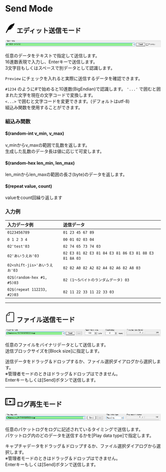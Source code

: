 <link href="../params.css" rel="stylesheet" />

# Send Mode

## ![](../_images/pen_32x32.png) エディット送信モード

![](../_images/ss-send-panel-data.png)

任意のデータをテキストで指定して送信します。<br>
16進数表現で入力し、Enterキーで送信します。<br>
3文字目もしくはスペースで別データとして認識します。<br>

`Preview` にチェックを入れると実際に送信するデータを確認できます。<br>

`#1234` のように#で始めると10進数(BigEndian)で認識します。
`'...'` で囲むと囲まれた文字を現在の文字コードで変換します。<br>
`<...>` で囲むと文字コードを変更できます。(デフォルトはutf-8)<br>
組込み関数を使用することができます。<br>

### 組込み関数

#### $(random-int v_min, v_max)

v_minからv_maxの範囲で乱数を返します。<br>
生成した乱数のデータ長は値に応じて可変します。<br>

#### $(random-hex len_min, len_max)

len_minからlen_maxの範囲の長さ(byte)のデータを返します。<br>

#### $(repeat value, count)

valueをcount回繰り返します<br>

### 入力例

| 入力データ例     | 送信データ               |
| :---             | :---                     |
| `0123456789`     | `01 23 45 67 89`         |
| `0 1 2 3 4`      | `00 01 02 03 04`         |
| `02'test'03`                      | `02 74 65 73 74 03`      |
| `02'あいうえお'03`                | `02 E3 81 82 E3 81 84 E3 81 86 E3 81 88 E3 81 8A 03` |
| `02<shift-jis>'あいうえお'03`     | `02 82 A0 82 A2 82 A4 82 A6 82 A8 03`     |
| `02$(random-hex #1, #5)03` | `02 (1～5バイトのランダムデータ) 03` |
| `02$(repeat 112233, #2)03` | `02 11 22 33 11 22 33 03` |

----

## ![](../_images/file_32x32.png) ファイル送信モード

![](../_images/ss-send-panel-file.png)

任意のファイルをバイナリデータとして送信します。<br>
送信ブロックサイズを[Block size]に指定します。

送信データをドラッグ＆ドロップするか、ファイル選択ダイアログから選択します。<br>
※管理者モードのときはドラッグ＆ドロップはできません。<br>
Enterキーもしくは[Send]ボタンで送信します。<br>

----

## ![](../_images/play2_32x32.png) ログ再生モード

![](../_images/ss-send-panel-record.png)

任意のパケットログをログに記述されているタイミングで送信します。<br>
パケットログ内のどのデータを送信するかを[Play data type]で指定します。<br>

キャプチャデータをドラッグ＆ドロップするか、ファイル選択ダイアログから選択します。<br>
※管理者モードのときはドラッグ＆ドロップはできません。<br>
Enterキーもしくは[Send]ボタンで送信します。<br>

<br><br>
